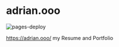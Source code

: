 # adrian.ooo
![pages-deploy](https://github.com/confy/confy.github.io/actions/workflows/deploy-site.yaml/badge.svg)

https://adrian.ooo/
my Resume and Portfolio
